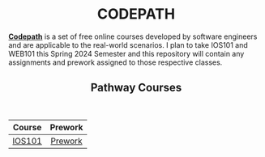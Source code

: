 <h1 align="center">CODEPATH</h1>

**[Codepath](https://www.codepath.org/courses)** is a set of free online courses developed by software engineers and are applicable to the real-world scenarios. I plan to take IOS101 and WEB101 this Spring 2024 Semester and this repository will contain any assignments and prework assigned to those respective classes.

<h2 align="center">Pathway Courses</h2>

<div align="center" style="inline-block"> 
<br/>
  
| Course | Prework |
|:------:|:-------:|
| [IOS101](IOS101)| [Prework](IOS101-Prework)|

</div>
